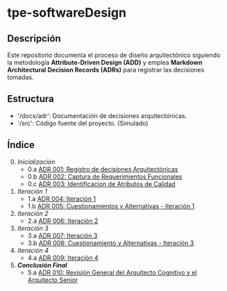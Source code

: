 # tpe-softwareDesign

## Descripción
Este repositorio documenta el proceso de diseño arquitectónico siguiendo la metodología **Attribute-Driven Design (ADD)** y emplea **Markdown Architectural Decision Records (ADRs)** para registrar las decisiones tomadas.

## Estructura
 - '/docs/adr': Documentación de decisiones arquitectónicas.
 - '/src': Código fuente del proyecto. (Simulado)

## Índice
0. *Inicialización*
   - 0.a [ADR 001: Registro de decisiones Arquitectónicas](adr/001-registro-decisiones-arquitectonicas.md)
   - 0.b [ADR 002: Captura de Requerimientos Funcionales](adr/002-captura-requerimientos-funcionales.md)
   - 0.c [ADR 003: Identificacion de Atributos de Calidad](adr/003-identificacion-qa.md)
1. *Iteración 1*
   - 1.a [ADR 004: Iteración 1](adr/004-iteracion-1.md)
   - 1.b [ADR 005: Cuestionamientos y Alternativas - Iteración 1](adr/005-cuestionamientos-y-alternativas-para-la-iteración-1.md)
2. *Iteración 2*
   - 2.a [ADR 006: Iteración 2](adr/006-iteracion-2.md)
3. *Iteración 3*
   - 3.a [ADR 007: Iteración 3](adr/007-iteracion-3.md)
   - 3.b [ADR 008: Cuestionamiento y Alternativas - Iteración 3](adr/008-cuestionamiento-del-arquitecto-cognitivo-iteración-3.md)
4. *Iteración 4*
   - 4.a [ADR 009: Iteración 4](adr/009-iteracion-4.md)
5. ***Conclusión Final***
   - 5.a [ADR 010: Revisión General del Arquitecto Cognitivo y el Arquitecto Senior](adr/010-revision-general-arqs-cognitivo-senior.md)

